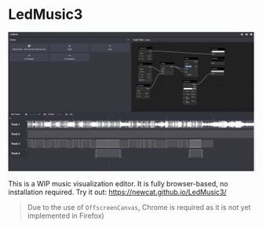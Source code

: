 # LedMusic3

![demo](demo.png)

This is a WIP music visualization editor. It is fully browser-based, no installation required. Try it out: https://newcat.github.io/LedMusic3/

> Due to the use of `OffscreenCanvas`, Chrome is required as it is not yet implemented in Firefox)
